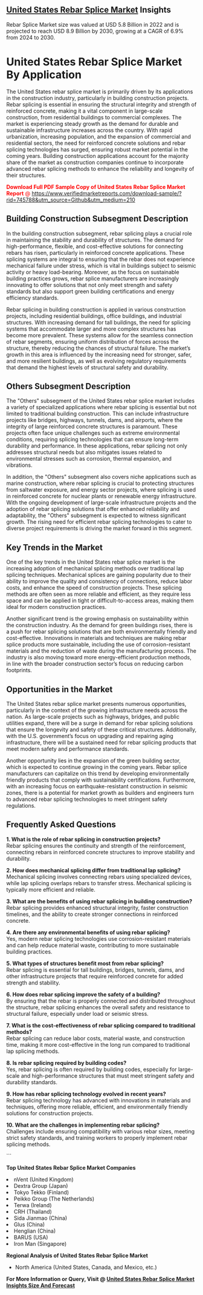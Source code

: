 <h2><a href="https://www.verifiedmarketreports.com/download-sample/?rid=745788&amp;utm_source=Github&amp;utm_medium=210" target="_blank">United States Rebar Splice Market</a> Insights</h2><p>Rebar Splice Market size was valued at USD 5.8 Billion in 2022 and is projected to reach USD 8.9 Billion by 2030, growing at a CAGR of 6.9% from 2024 to 2030.</p><p><h1>United States Rebar Splice Market By Application</h1><p>The United States rebar splice market is primarily driven by its applications in the construction industry, particularly in building construction projects. Rebar splicing is essential in ensuring the structural integrity and strength of reinforced concrete, making it a vital component in large-scale construction, from residential buildings to commercial complexes. The market is experiencing steady growth as the demand for durable and sustainable infrastructure increases across the country. With rapid urbanization, increasing population, and the expansion of commercial and residential sectors, the need for reinforced concrete solutions and rebar splicing technologies has surged, ensuring robust market potential in the coming years. Building construction applications account for the majority share of the market as construction companies continue to incorporate advanced rebar splicing methods to enhance the reliability and longevity of their structures. <p><span class=""><span style="color: #ff0000;"><strong>Download Full PDF Sample Copy of United States Rebar Splice Market Report</strong> @ </span><a href="https://www.verifiedmarketreports.com/download-sample/?rid=745788&amp;utm_source=Github&amp;utm_medium=210" target="_blank">https://www.verifiedmarketreports.com/download-sample/?rid=745788&amp;utm_source=Github&amp;utm_medium=210</a></span></p></p><h2>Building Construction Subsegment Description</h2><p>In the building construction subsegment, rebar splicing plays a crucial role in maintaining the stability and durability of structures. The demand for high-performance, flexible, and cost-effective solutions for connecting rebars has risen, particularly in reinforced concrete applications. These splicing systems are integral to ensuring that the rebar does not experience mechanical failure under stress, which is vital in buildings subject to seismic activity or heavy load-bearing. Moreover, as the focus on sustainable building practices grows, rebar splice manufacturers are increasingly innovating to offer solutions that not only meet strength and safety standards but also support green building certifications and energy efficiency standards.</p><p>Rebar splicing in building construction is applied in various construction projects, including residential buildings, office buildings, and industrial structures. With increasing demand for tall buildings, the need for splicing systems that accommodate larger and more complex structures has become more prevalent. These systems allow for the seamless connection of rebar segments, ensuring uniform distribution of forces across the structure, thereby reducing the chances of structural failure. The market’s growth in this area is influenced by the increasing need for stronger, safer, and more resilient buildings, as well as evolving regulatory requirements that demand the highest levels of structural safety and durability.</p><h2>Others Subsegment Description</h2><p>The "Others" subsegment of the United States rebar splice market includes a variety of specialized applications where rebar splicing is essential but not limited to traditional building construction. This can include infrastructure projects like bridges, highways, tunnels, dams, and airports, where the integrity of large reinforced concrete structures is paramount. These projects often face unique challenges such as extreme environmental conditions, requiring splicing technologies that can ensure long-term durability and performance. In these applications, rebar splicing not only addresses structural needs but also mitigates issues related to environmental stresses such as corrosion, thermal expansion, and vibrations.</p><p>In addition, the "Others" subsegment also covers niche applications such as marine construction, where rebar splicing is crucial to protecting structures from saltwater exposure, and energy sector projects, where splicing is used in reinforced concrete for nuclear plants or renewable energy infrastructure. With the ongoing development of large-scale infrastructure projects and the adoption of rebar splicing solutions that offer enhanced reliability and adaptability, the "Others" subsegment is expected to witness significant growth. The rising need for efficient rebar splicing technologies to cater to diverse project requirements is driving the market forward in this segment.</p><h2>Key Trends in the Market</h2><p>One of the key trends in the United States rebar splice market is the increasing adoption of mechanical splicing methods over traditional lap splicing techniques. Mechanical splices are gaining popularity due to their ability to improve the quality and consistency of connections, reduce labor costs, and enhance the speed of construction projects. These splicing methods are often seen as more reliable and efficient, as they require less space and can be applied in tight or difficult-to-access areas, making them ideal for modern construction practices.</p><p>Another significant trend is the growing emphasis on sustainability within the construction industry. As the demand for green buildings rises, there is a push for rebar splicing solutions that are both environmentally friendly and cost-effective. Innovations in materials and techniques are making rebar splice products more sustainable, including the use of corrosion-resistant materials and the reduction of waste during the manufacturing process. The industry is also moving toward more energy-efficient production methods, in line with the broader construction sector’s focus on reducing carbon footprints.</p><h2>Opportunities in the Market</h2><p>The United States rebar splice market presents numerous opportunities, particularly in the context of the growing infrastructure needs across the nation. As large-scale projects such as highways, bridges, and public utilities expand, there will be a surge in demand for rebar splicing solutions that ensure the longevity and safety of these critical structures. Additionally, with the U.S. government’s focus on upgrading and repairing aging infrastructure, there will be a sustained need for rebar splicing products that meet modern safety and performance standards.</p><p>Another opportunity lies in the expansion of the green building sector, which is expected to continue growing in the coming years. Rebar splice manufacturers can capitalize on this trend by developing environmentally friendly products that comply with sustainability certifications. Furthermore, with an increasing focus on earthquake-resistant construction in seismic zones, there is a potential for market growth as builders and engineers turn to advanced rebar splicing technologies to meet stringent safety regulations.</p><h2>Frequently Asked Questions</h2><p><strong>1. What is the role of rebar splicing in construction projects?</strong><br>Rebar splicing ensures the continuity and strength of the reinforcement, connecting rebars in reinforced concrete structures to improve stability and durability.</p><p><strong>2. How does mechanical splicing differ from traditional lap splicing?</strong><br>Mechanical splicing involves connecting rebars using specialized devices, while lap splicing overlaps rebars to transfer stress. Mechanical splicing is typically more efficient and reliable.</p><p><strong>3. What are the benefits of using rebar splicing in building construction?</strong><br>Rebar splicing provides enhanced structural integrity, faster construction timelines, and the ability to create stronger connections in reinforced concrete.</p><p><strong>4. Are there any environmental benefits of using rebar splicing?</strong><br>Yes, modern rebar splicing technologies use corrosion-resistant materials and can help reduce material waste, contributing to more sustainable building practices.</p><p><strong>5. What types of structures benefit most from rebar splicing?</strong><br>Rebar splicing is essential for tall buildings, bridges, tunnels, dams, and other infrastructure projects that require reinforced concrete for added strength and stability.</p><p><strong>6. How does rebar splicing improve the safety of a building?</strong><br>By ensuring that the rebar is properly connected and distributed throughout the structure, rebar splicing enhances the overall safety and resistance to structural failure, especially under load or seismic stress.</p><p><strong>7. What is the cost-effectiveness of rebar splicing compared to traditional methods?</strong><br>Rebar splicing can reduce labor costs, material waste, and construction time, making it more cost-effective in the long run compared to traditional lap splicing methods.</p><p><strong>8. Is rebar splicing required by building codes?</strong><br>Yes, rebar splicing is often required by building codes, especially for large-scale and high-performance structures that must meet stringent safety and durability standards.</p><p><strong>9. How has rebar splicing technology evolved in recent years?</strong><br>Rebar splicing technology has advanced with innovations in materials and techniques, offering more reliable, efficient, and environmentally friendly solutions for construction projects.</p><p><strong>10. What are the challenges in implementing rebar splicing?</strong><br>Challenges include ensuring compatibility with various rebar sizes, meeting strict safety standards, and training workers to properly implement rebar splicing methods.</p>```</p><p><strong>Top United States Rebar Splice Market Companies</strong></p><div data-test-id=""><p><li>nVent (United Kingdom)</li><li> Dextra Group (Japan)</li><li> Tokyo Tekko (Finland)</li><li> Peikko Group (The Netherlands)</li><li> Terwa (Ireland)</li><li> CRH (Thailand)</li><li> Sida Jianmao (China)</li><li> Glus (China)</li><li> Henglian (China)</li><li> BARUS (USA)</li><li> Iron Man (Singapore)</li></p><div><strong>Regional Analysis of&nbsp;United States Rebar Splice Market</strong></div><ul><li dir="ltr"><p dir="ltr">North America&nbsp;(United States, Canada, and Mexico, etc.)</p></li></ul><p><strong>For More Information or Query, Visit @&nbsp;</strong><strong><a href="https://www.verifiedmarketreports.com/product/rebar-splice-market/?utm_source=Github&amp;utm_medium=210" target="_blank">United States Rebar Splice Market Insights Size And Forecast</a></strong></p></div>
